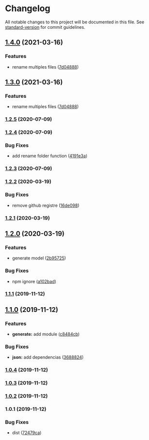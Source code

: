 # Changelog

All notable changes to this project will be documented in this file. See [standard-version](https://github.com/conventional-changelog/standard-version) for commit guidelines.

## [1.4.0](https://github.com/Krnos/kronos/compare/v1.2.5...v1.4.0) (2021-03-16)


### Features

* rename multiples files ([7d04888](https://github.com/Krnos/kronos/commit/7d048880998ced2a1ce14f6faf1a90b9a348056f))

## [1.3.0](https://github.com/Krnos/kronos/compare/v1.2.5...v1.3.0) (2021-03-16)


### Features

* rename multiples files ([7d04888](https://github.com/Krnos/kronos/commit/7d048880998ced2a1ce14f6faf1a90b9a348056f))

### [1.2.5](https://github.com/Krnos/kronos/compare/v1.2.4...v1.2.5) (2020-07-09)

### [1.2.4](https://github.com/Krnos/kronos/compare/v1.2.3...v1.2.4) (2020-07-09)


### Bug Fixes

* add rename folder function ([4191e3a](https://github.com/Krnos/kronos/commit/4191e3abaa8bee39f16271970677bea27253da6e))

### [1.2.3](https://github.com/Krnos/kronos/compare/v1.2.2...v1.2.3) (2020-07-09)

### [1.2.2](https://github.com/Krnos/kronos/compare/v1.2.1...v1.2.2) (2020-03-19)


### Bug Fixes

* remove github registre ([16de098](https://github.com/Krnos/kronos/commit/16de0980abe2bcdef4eb8e035cd34e7ccf98bde0))

### [1.2.1](https://github.com/Krnos/kronos/compare/v1.2.0...v1.2.1) (2020-03-19)

## [1.2.0](https://github.com/Krnos/kronos/compare/v1.1.1...v1.2.0) (2020-03-19)


### Features

* generate model ([2b95725](https://github.com/Krnos/kronos/commit/2b957254e6ab4ac08246953f310c1efce972c97c))


### Bug Fixes

* npm ignore ([a102bad](https://github.com/Krnos/kronos/commit/a102bad53693f050d2a215c94396384d07676827))

### [1.1.1](https://github.com/Krnos/kronos/compare/v1.1.0...v1.1.1) (2019-11-12)

## [1.1.0](https://github.com/Krnos/kronos/compare/v1.0.4...v1.1.0) (2019-11-12)


### Features

* **generate:** add module ([c8484cb](https://github.com/Krnos/kronos/commit/c8484cb8ea3697581a66988f54b97fface08ae04))


### Bug Fixes

* **json:** add dependencias ([3688824](https://github.com/Krnos/kronos/commit/368882499d48c0d3c12fa8b6c84874e840dbab55))

### [1.0.4](https://github.com/Krnos/kronos/compare/v1.0.3...v1.0.4) (2019-11-12)

### [1.0.3](https://github.com/Krnos/kronos/compare/v1.0.2...v1.0.3) (2019-11-12)

### [1.0.2](https://github.com/Krnos/kronos/compare/v1.0.1...v1.0.2) (2019-11-12)

### 1.0.1 (2019-11-12)


### Bug Fixes

* dist ([72479ca](https://github.com/Krnos/kronos/commit/72479ca1470f93b1512c2160ec686e414bef3b34))
